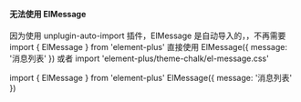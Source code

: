 #### 无法使用 ElMessage

因为使用 unplugin-auto-import 插件，ElMessage 是自动导入的，，不再需要 import { ElMessage } from 'element-plus'
直接使用 ElMessage({ message: '消息列表' })
或者
import 'element-plus/theme-chalk/el-message.css'

import { ElMessage } from 'element-plus'
ElMessage({ message: '消息列表' })
